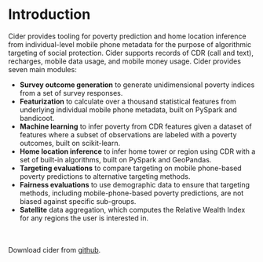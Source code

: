 # Introduction

Cider provides tooling for poverty prediction and home location inference from individual-level mobile phone metadata 
for the purpose of algorithmic targeting of social protection. Cider supports records of CDR (call and text), recharges,
mobile data usage, and mobile money usage. Cider provides seven main modules: 
- **Survey outcome generation** to generate unidimensional poverty indices from a set of survey responses.
- **Featurization** to calculate over a thousand statistical features from underlying individual mobile phone metadata, built on PySpark and bandicoot.
- **Machine learning** to infer poverty from CDR features given a dataset of features where a subset of observations are 
labeled with a poverty outcomes, built on scikit-learn. 
- **Home location inference** to infer home tower or region using CDR with a set of built-in algorithms, built on PySpark 
and GeoPandas. 
- **Targeting evaluations** to compare targeting on mobile phone-based poverty predictions to alternative targeting methods.
- **Fairness evaluations** to use demographic data to ensure that targeting methods, including mobile-phone-based poverty predictions, are not biased against specific sub-groups. 
- **Satellite** data aggregation, which computes the Relative Wealth Index for any regions the user is interested in.

<br><br>
Download cider from [github](https://github.com/emilylaiken/cider). 
